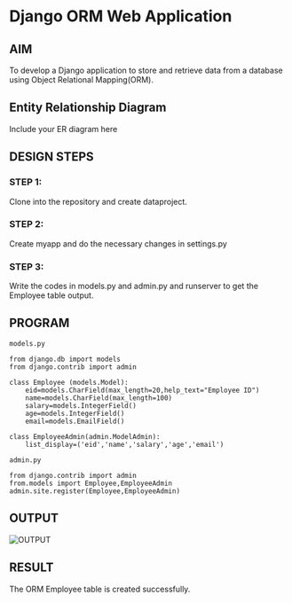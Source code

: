 # Django ORM Web Application

## AIM
To develop a Django application to store and retrieve data from a database using Object Relational Mapping(ORM).

## Entity Relationship Diagram

Include your ER diagram here

## DESIGN STEPS

### STEP 1:
Clone into the repository and create dataproject.

### STEP 2:
Create myapp and do the necessary changes in settings.py

### STEP 3:
Write the codes in models.py and admin.py and runserver to get the Employee table output.

## PROGRAM
```
models.py

from django.db import models
from django.contrib import admin

class Employee (models.Model):
    eid=models.CharField(max_length=20,help_text="Employee ID")
    name=models.CharField(max_length=100)
    salary=models.IntegerField()
    age=models.IntegerField()
    email=models.EmailField()    

class EmployeeAdmin(admin.ModelAdmin):
    list_display=('eid','name','salary','age','email')

admin.py

from django.contrib import admin
from.models import Employee,EmployeeAdmin
admin.site.register(Employee,EmployeeAdmin)
```
## OUTPUT
![OUTPUT](images/emp.jpg)

## RESULT
The ORM Employee table is created successfully.